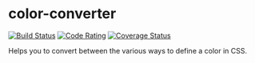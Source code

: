 # color-converter

[![Build Status](https://api.travis-ci.org/ortic/color-converter.svg?branch=master)](https://travis-ci.org/ortic/color-converter)
[![Code Rating](https://img.shields.io/scrutinizer/g/ortic/color-converter.svg?style=flat)](https://scrutinizer-ci.com/g/ortic/color-converter/)
[![Coverage Status](https://img.shields.io/scrutinizer/coverage/g/ortic/color-converter.svg?style=flat)](https://scrutinizer-ci.com/g/ortic/color-converter/)

Helps you to convert between the various ways to define a color in CSS.

